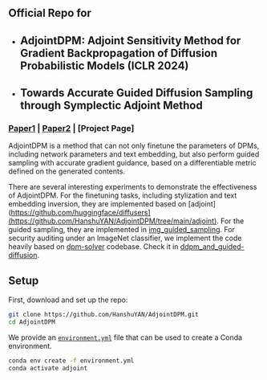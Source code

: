 ## Official Repo for 
- ## AdjointDPM: Adjoint Sensitivity Method for Gradient Backpropagation of Diffusion Probabilistic Models (ICLR 2024)
- ## Towards Accurate Guided Diffusion Sampling through Symplectic Adjoint Method

### [Paper1](https://openreview.net/pdf?id=y33lDRBgWI) | [Paper2](https://arxiv.org/pdf/2312.12030.pdf) | [Project Page] 


AdjointDPM is a method that can not only finetune the parameters of DPMs, including network parameters and text embedding, but also perform guided sampling with accurate gradient guidance, based on a differentiable metric defined on the generated contents. 

There are several interesting experiments to demonstrate the effectiveness of AdjointDPM. For the finetuning tasks, including stylization and text embedding inversion, they are implemented based on [adjoint](https://github.com/huggingface/diffusers](https://github.com/HanshuYAN/AdjointDPM/tree/main/adjoint). For the guided sampling, they are implemented in [img_guided_sampling](https://github.com/HanshuYAN/AdjointDPM/tree/main/img_guided_sampling). For security auditing under an ImageNet classifier, we implement the code heavily based on [dpm-solver](https://github.com/LuChengTHU/dpm-solver/tree/main/examples/ddpm_and_guided-diffusion) codebase. Check it in [ddpm_and_guided-diffusion](https://github.com/HanshuYAN/AdjointDPM/tree/main/ddpm_and_guided-diffusion). 


## Setup

First, download and set up the repo:

```bash
git clone https://github.com/HanshuYAN/AdjointDPM.git
cd AdjointDPM
```

We provide an [`environment.yml`](environment.yml) file that can be used to create a Conda environment. 

```bash
conda env create -f environment.yml
conda activate adjoint
```
